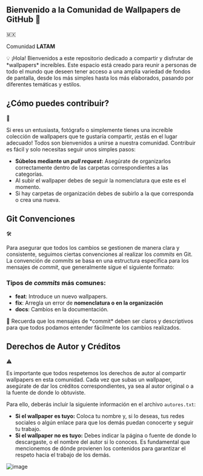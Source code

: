 ## Bienvenido a la Comunidad de Wallpapers de GitHub 🌟

<aside>
🇲🇽

Comunidad **LATAM**

</aside>

<aside>
💡 ¡Hola! Bienvenidos a este repositorio dedicado a compartir y disfrutar de *wallpapers* increíbles. Este espacio está creado para reunir a personas de todo el mundo que deseen tener acceso a una amplia variedad de fondos de pantalla, desde los más simples hasta los más elaborados, pasando por diferentes temáticas y estilos.

</aside>

## ¿Cómo puedes contribuir?

<aside>
📢

Si eres un entusiasta, fotógrafo o simplemente tienes una increíble colección de wallpapers que te gustaría compartir, ¡estás en el lugar adecuado! Todos son bienvenidos a unirse a nuestra comunidad. Contribuir es fácil y solo necesitas seguir unos simples pasos:

</aside>

- **Súbelos mediante un *pull request*:** Asegúrate de organizarlos correctamente dentro de las carpetas correspondientes a las categorías.
- Al subir el wallpaper debes de seguir la nomenclatura que este es el momento.
- Si hay carpetas de organización debes de subirlo a la que corresponda o crea una nueva.

## Git Convenciones

<aside>
🛠

Para asegurar que todos los cambios se gestionen de manera clara y consistente, seguimos ciertas convenciones al realizar los *commits* en Git. La convención de *commits* se basa en una estructura específica para los mensajes de *commit*, que generalmente sigue el siguiente formato:

</aside>

### Tipos de *commits* más comunes:

- **feat**: Introduce un nuevo wallpapers.
- **fix**: Arregla un error de **nomenclatura o en la organización**
- **docs**: Cambios en la documentación.

<aside>
📌 Recuerda que los mensajes de *commit* deben ser claros y descriptivos para que todos podamos entender fácilmente los cambios realizados.

</aside>

## Derechos de Autor y Créditos

<aside>
⚠️

Es importante que todos respetemos los derechos de autor al compartir wallpapers en esta comunidad. Cada vez que subas un wallpaper, asegúrate de dar los créditos correspondientes, ya sea al autor original o a la fuente de donde lo obtuviste.

</aside>

Para ello, deberás incluir la siguiente información en el archivo `autores.txt`:

- **Si el wallpaper es tuyo:** Coloca tu nombre y, si lo deseas, tus redes sociales o algún enlace para que los demás puedan conocerte y seguir tu trabajo.
- **Si el wallpaper no es tuyo:** Debes indicar la página o fuente de donde lo descargaste, o el nombre del autor si lo conoces. Es fundamental que mencionemos de dónde provienen los contenidos para garantizar el respeto hacia el trabajo de los demás.

![image](https://github.com/user-attachments/assets/2012d4d0-7757-46e1-be29-39d8b4605170)

